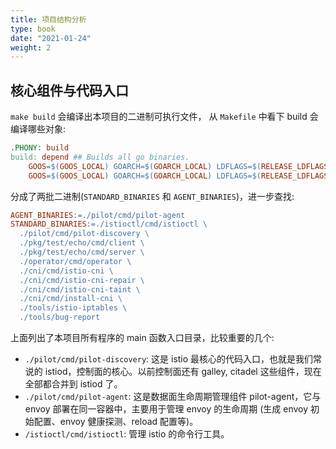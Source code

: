 ```yaml
---
title: 项目结构分析
type: book
date: "2021-01-24"
weight: 2
---
```


## 核心组件与代码入口

`make build` 会编译出本项目的二进制可执行文件， 从 `Makefile` 中看下 build 会编译哪些对象:
``` makefile
.PHONY: build
build: depend ## Builds all go binaries.
	GOOS=$(GOOS_LOCAL) GOARCH=$(GOARCH_LOCAL) LDFLAGS=$(RELEASE_LDFLAGS) common/scripts/gobuild.sh $(ISTIO_OUT)/ $(STANDARD_BINARIES)
	GOOS=$(GOOS_LOCAL) GOARCH=$(GOARCH_LOCAL) LDFLAGS=$(RELEASE_LDFLAGS) common/scripts/gobuild.sh $(ISTIO_OUT)/ -tags=agent $(AGENT_BINARIES)
```

分成了两批二进制(`STANDARD_BINARIES` 和 `AGENT_BINARIES`)，进一步查找:
``` makefile
AGENT_BINARIES:=./pilot/cmd/pilot-agent
STANDARD_BINARIES:=./istioctl/cmd/istioctl \
  ./pilot/cmd/pilot-discovery \
  ./pkg/test/echo/cmd/client \
  ./pkg/test/echo/cmd/server \
  ./operator/cmd/operator \
  ./cni/cmd/istio-cni \
  ./cni/cmd/istio-cni-repair \
  ./cni/cmd/istio-cni-taint \
  ./cni/cmd/install-cni \
  ./tools/istio-iptables \
  ./tools/bug-report
```

上面列出了本项目所有程序的 main 函数入口目录，比较重要的几个:
* `./pilot/cmd/pilot-discovery`: 这是 istio 最核心的代码入口，也就是我们常说的 istiod，控制面的核心。以前控制面还有 galley, citadel 这些组件，现在全部都合并到 istiod 了。
* `./pilot/cmd/pilot-agent`:  这是数据面生命周期管理组件 pilot-agent，它与 envoy 部署在同一容器中，主要用于管理 envoy 的生命周期 (生成 envoy 初始配置、envoy 健康探测、reload 配置等)。
* `/istioctl/cmd/istioctl`: 管理 istio 的命令行工具。
